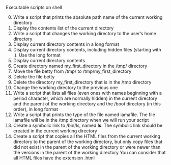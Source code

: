 Executable scripts on shell


0.	Write a script that prints the absolute path name of the current working directory
1.	Display the contents list of the current directory 
2.	Write a script that changes the working directory to the user’s home directory
3.	Display current directory contents in a long format
4.	Display current directory contents, including hidden files (starting with .). Use the long format
5.	Display current directory contents
6.	Create  directory named my_first_directory in the /tmp/ directory
7.	Move the file betty from /tmp/ to /tmp/my_first_directory
8.	Delete the file betty
9.	Delete the directory my_first_directory that is in the /tmp directory
10.	Change the working directory to the previous one
11.	Write a script that lists all files (even ones with names beginning with a period character, which are normally hidden) in the current directory and the parent of the working directory and the /boot directory (in this order), in long format
12.	Write a script that prints the type of the file named iamafile. The file iamafile will be in the /tmp directory when we will run your script
13.	Create a symbolic link to /bin/ls, named __ls__. The symbolic link should be created in the current working directory
14.	Create a script that copies all the HTML files from the current working directory to the parent of the working directory, but only copy files that did not exist in the parent of the working directory or were newer than the versions in the parent of the working directory
You can consider that all HTML files have the extension .html
